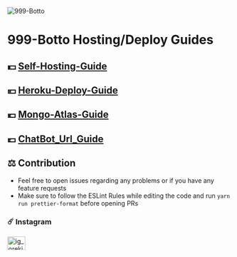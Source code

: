 <img src="https://user-images.githubusercontent.com/77143046/137628234-9baf036d-c32c-4139-a32a-33dae4c2417e.jpg" alt="999-Botto" border="0"></a>
# 999-Botto Hosting/Deploy Guides

## 💵 [Self-Hosting-Guide](https://github.com/Oreki-san/Eru-Guide/blob/main/Self-Hosting-Guide.md)
## 💴 [Heroku-Deploy-Guide](https://github.com/Oreki-san/Eru-Guide/blob/main/Heroku-Deploy-Guide.md) 
## 💶 [Mongo-Atlas-Guide](https://github.com/Oreki-san/Eru-Guide/blob/main/Mongo-Atlas-Guide.md)
## 💷 [ChatBot_Url_Guide](https://github.com/Oreki-san/Eru-Guide/blob/main/Chatbot_Url_Guide.md)

## ⚖️ Contribution

+ Feel free to open issues regarding any problems or if you have any feature requests
+ Make sure to follow the ESLint Rules while editing the code and run `yarn run prettier-format` before opening PRs

### ☄️ Instagram

<a href="https://instagram.com/ig_oreki" target="blank"><img align="center" src="https://raw.githubusercontent.com/rahuldkjain/github-profile-readme-generator/master/src/images/icons/Social/instagram.svg" alt="ig_oreki" height="30" width="40" /></a>

